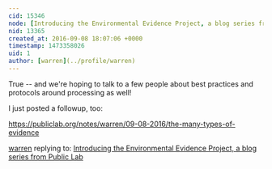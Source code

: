 ```yaml
---
cid: 15346
node: [Introducing the Environmental Evidence Project, a blog series from Public Lab](../notes/warren/08-18-2016/introducing-the-environmental-evidence-project-a-blog-series-from-public-lab)
nid: 13365
created_at: 2016-09-08 18:07:06 +0000
timestamp: 1473358026
uid: 1
author: [warren](../profile/warren)
---
```


True -- and we're hoping to talk to a few people about best practices and protocols around processing as well!

I just posted a followup, too: 

https://publiclab.org/notes/warren/09-08-2016/the-many-types-of-evidence


[warren](../profile/warren) replying to: [Introducing the Environmental Evidence Project, a blog series from Public Lab](../notes/warren/08-18-2016/introducing-the-environmental-evidence-project-a-blog-series-from-public-lab)

